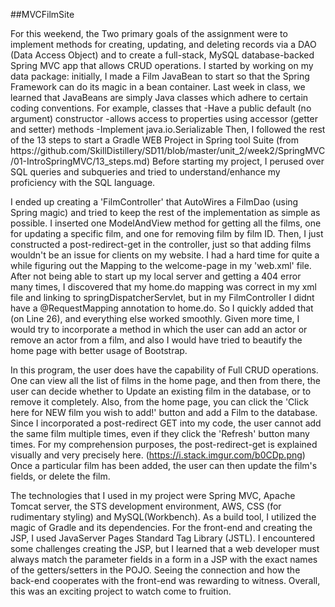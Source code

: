 ##MVCFilmSite

<p>For this weekend, the Two primary goals of the assignment were to implement methods for creating, updating, and deleting records via a DAO (Data Access Object) and to create a full-stack, MySQL database-backed Spring MVC app that allows CRUD operations. I started by working on my data package: initially, I made a Film JavaBean to start so that the  Spring Framework can do its magic in a bean container. Last week in class, we learned that JavaBeans are simply Java classes which adhere to certain coding conventions. For example, classes that
                     -Have a public default (no argument) constructor
                     -allows access to properties using accessor (getter and setter) methods
                     -Implement java.io.Serializable
Then, I followed the rest of the 13 steps to start a Gradle WEB Project in Spring tool Suite (from https://github.com/SkillDistillery/SD11/blob/master/unit_2/week2/SpringMVC/01-IntroSpringMVC/13_steps.md) Before starting my project, I perused over SQL queries and subqueries and tried to understand/enhance my proficiency with the SQL language.  </p>

  I ended up creating a 'FilmController' that AutoWires a FilmDao (using Spring magic) and tried to keep the rest of the implementation as simple as possible. I inserted one ModelAndView method for getting all the films, one for updating a specific film, and one for removing film by film ID. Then, I just constructed a post-redirect-get in the controller, just so that adding films wouldn't be an issue for clients on my website. I had a hard time for quite a while figuring out the Mapping to the welcome-page in my 'web.xml' file. After not being able to start up my local server and getting a 404 error many times, I discovered that my home.do mapping was correct in my xml file and linking to springDispatcherServlet, but in my FilmController I didnt have a @RequestMapping annotation to home.do. So I quickly added that (on Line 26), and everything else worked smoothly. Given more time, I would try to incorporate a method in which the user can add an actor or remove an actor from a film, and also I would have tried to beautify the home page with better usage of Bootstrap. 
  
  
  In this program, the user does have the capability of Full CRUD operations. One can view all the list of films in the home page, and then from there, the user can decide whether to Update an existing film in the database, or to remove it completely. Also, from the home page, you can click the 'Click here for NEW film you wish to add!' button and add a Film to the database. Since I incorporated a post-redirect GET into my code, the user cannot add the same film multiple times, even if they click the 'Refresh' button many times. For my comprehension purposes, the post-redirect-get is explained visually and very precisely here. (https://i.stack.imgur.com/b0CDp.png)   Once a particular film has been added, the user can then update the film's fields, or delete the film.  
  
  The technologies that I used in my project were Spring MVC, Apache Tomcat server,  the STS development environment, AWS, CSS (for rudimentary styling) and MySQL(Workbench). As a build tool, I utilized the magic of Gradle and its dependencies. For the front-end and creating the JSP, I used JavaServer Pages Standard Tag Library (JSTL). I encountered some challenges creating the JSP, but I learned that a web developer must always match the parameter fields in a form in a JSP with the exact names of the getters/setters in the POJO. Seeing the connection and how the back-end cooperates with the front-end was rewarding to witness. Overall, this was an exciting project to watch come to fruition.  

